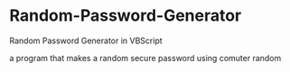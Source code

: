 # Random-Password-Generator
Random Password Generator in VBScript

a program that makes a random secure password using comuter random
